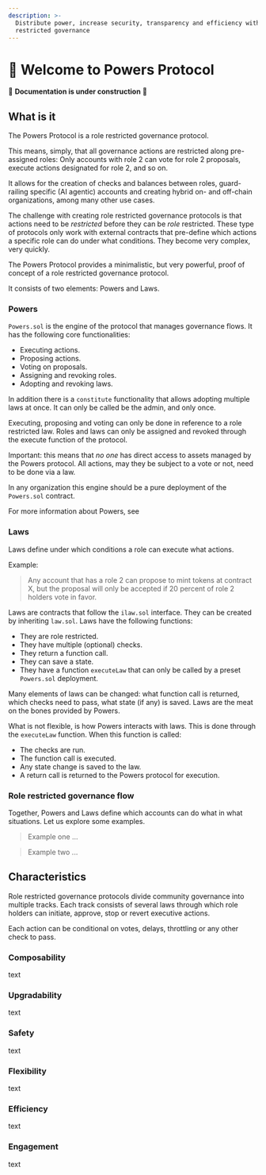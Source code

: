 ```yaml
---
description: >-
  Distribute power, increase security, transparency and efficiency with role
  restricted governance
---
```


# 💪 Welcome to Powers Protocol

🚧 **Documentation is under construction** 🚧

## What is it

The Powers Protocol is a role restricted governance protocol.

This means, simply, that all governance actions are restricted along pre-assigned roles: Only accounts with role 2 can vote for role 2 proposals, execute actions designated for role 2, and so on.

It allows for the creation of checks and balances between roles, guard-railing specific (AI agentic) accounts and creating hybrid on- and off-chain organizations, among many other use cases.

The challenge with creating role restricted governance protocols is that actions need to be _restricted_ before they can be _role_ restricted. These type of protocols only work with external contracts that pre-define which actions a specific role can do under what conditions. They become very complex, very quickly.

The Powers Protocol provides a minimalistic, but very powerful, proof of concept of a role restricted governance protocol.

It consists of two elements: Powers and Laws.

### Powers

`Powers.sol` is the engine of the protocol that manages governance flows. It has the following core functionalities:

* Executing actions.
* Proposing actions.
* Voting on proposals.
* Assigning and revoking roles.
* Adopting and revoking laws.

In addition there is a `constitute` functionality that allows adopting multiple laws at once. It can only be called be the admin, and only once.

Executing, proposing and voting can only be done in reference to a role restricted law. Roles and laws can only be assigned and revoked through the execute function of the protocol.

Important: this means that _no one_ has direct access to assets managed by the Powers protocol. All actions, may they be subject to a vote or not, need to be done via a law.

In any organization this engine should be a pure deployment of the `Powers.sol` contract.

For more information about Powers, see&#x20;



### Laws

Laws define under which conditions a role can execute what actions.

Example:

> Any account that has a role 2 can propose to mint tokens at contract X, but the proposal will only be accepted if 20 percent of role 2 holders vote in favor.

Laws are contracts that follow the `ilaw.sol` interface. They can be created by inheriting `law.sol`. Laws have the following functions:

* They are role restricted.
* They have multiple (optional) checks.
* They return a function call.
* They can save a state.
* They have a function `executeLaw` that can only be called by a preset `Powers.sol` deployment.

Many elements of laws can be changed: what function call is returned, which checks need to pass, what state (if any) is saved. Laws are the meat on the bones provided by Powers.

What is not flexible, is how Powers interacts with laws. This is done through the `executeLaw` function. When this function is called:

* The checks are run.
* The function call is executed.
* Any state change is saved to the law.
* A return call is returned to the Powers protocol for execution.

### Role restricted governance flow

Together, Powers and Laws define which accounts can do what in what situations. Let us explore some examples.

> Example one ...

> Example two ...

## Characteristics

Role restricted governance protocols divide community governance into multiple tracks. Each track consists of several laws through which role holders can initiate, approve, stop or revert executive actions.

Each action can be conditional on votes, delays, throttling or any other check to pass.

### Composability

text

### Upgradability

text

### Safety

text

### Flexibility

text

### Efficiency

text

### Engagement

text
